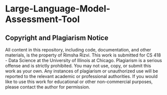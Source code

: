 # Large-Language-Model-Assessment-Tool

## Copyright and Plagiarism Notice
All content in this repository, including code, documentation, and other materials, is the property of Rimsha Rizvi. This work is submitted for CS 418 - Data Science at the University of Illinois at Chicago.
Plagiarism is a serious offense and is strictly prohibited. You may not use, copy, or submit this work as your own. Any instances of plagiarism or unauthorized use will be reported to the relevant academic or professional authorities.
If you would like to use this work for educational or other non-commercial purposes, please contact the author for permission.
